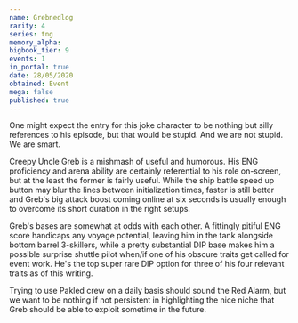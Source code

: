 ```yaml
---
name: Grebnedlog
rarity: 4
series: tng
memory_alpha:
bigbook_tier: 9
events: 1
in_portal: true
date: 28/05/2020
obtained: Event
mega: false
published: true
---
```


One might expect the entry for this joke character to be nothing but silly references to his episode, but that would be stupid. And we are not stupid. We are smart.

Creepy Uncle Greb is a mishmash of useful and humorous. His ENG proficiency and arena ability are certainly referential to his role on-screen, but at the least the former is fairly useful. While the ship battle speed up button may blur the lines between initialization times, faster is still better and Greb's big attack boost coming online at six seconds is usually enough to overcome its short duration in the right setups.

Greb's bases are somewhat at odds with each other. A fittingly pitiful ENG score handicaps any voyage potential, leaving him in the tank alongside bottom barrel 3-skillers, while a pretty substantial DIP base makes him a possible surprise shuttle pilot when/if one of his obscure traits get called for event work. He's the top super rare DIP option for three of his four relevant traits as of this writing.

Trying to use Pakled crew on a daily basis should sound the Red Alarm, but we want to be nothing if not persistent in highlighting the nice niche that Greb should be able to exploit sometime in the future.
